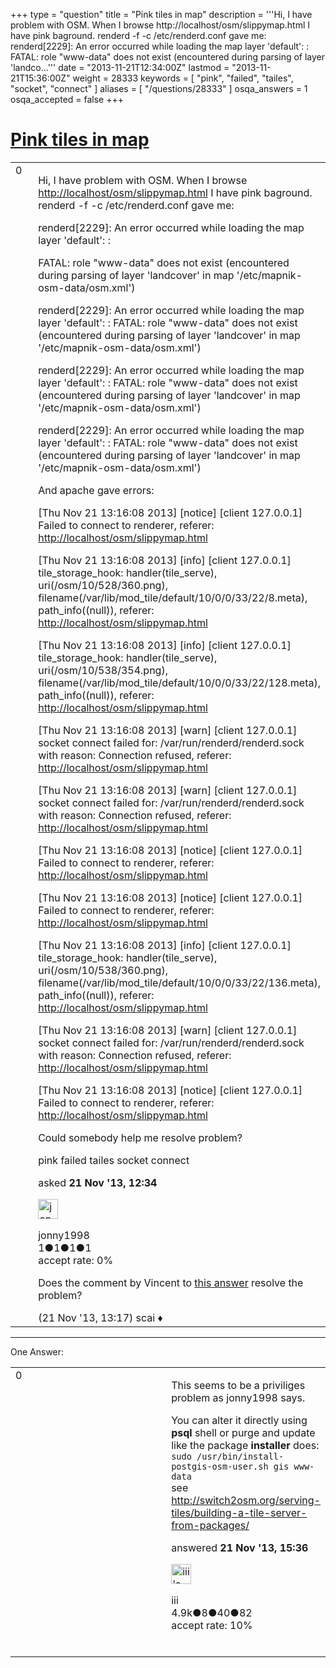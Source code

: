 +++
type = "question"
title = "Pink tiles in map"
description = '''Hi, I have problem with OSM. When I browse http://localhost/osm/slippymap.html I have pink baground.   renderd -f -c /etc/renderd.conf gave me: renderd[2229]: An error occurred while loading the map layer &#x27;default&#x27;: : FATAL: role &quot;www-data&quot; does not exist (encountered during parsing of layer &#x27;landco...'''
date = "2013-11-21T12:34:00Z"
lastmod = "2013-11-21T15:36:00Z"
weight = 28333
keywords = [ "pink", "failed", "tailes", "socket", "connect" ]
aliases = [ "/questions/28333" ]
osqa_answers = 1
osqa_accepted = false
+++

<div class="headNormal">

# [Pink tiles in map](/questions/28333/pink-tiles-in-map)

</div>

<div id="main-body">

<div id="askform">

<table id="question-table" style="width:100%;">
<colgroup>
<col style="width: 50%" />
<col style="width: 50%" />
</colgroup>
<tbody>
<tr>
<td style="width: 30px; vertical-align: top"><div class="vote-buttons">
<span id="post-28333-upvote" class="ajax-command post-vote up" rel="nofollow" title="I like this post (click again to cancel)"> </span>
<div id="post-28333-score" class="post-score" title="current number of votes">
0
</div>
<span id="post-28333-downvote" class="ajax-command post-vote down" rel="nofollow" title="I dont like this post (click again to cancel)"> </span> <span id="favorite-mark" class="ajax-command favorite-mark" rel="nofollow" title="mark/unmark this question as favorite (click again to cancel)"> </span>
<div id="favorite-count" class="favorite-count">
&#10;</div>
</div></td>
<td><div id="item-right">
<div class="question-body">
<p>Hi, I have problem with OSM. When I browse <a href="http://localhost/osm/slippymap.html">http://localhost/osm/slippymap.html</a> I have pink baground. renderd -f -c /etc/renderd.conf gave me:</p>
<p>renderd[2229]: An error occurred while loading the map layer 'default': :</p>
<p>FATAL: role "www-data" does not exist (encountered during parsing of layer 'landcover' in map '/etc/mapnik-osm-data/osm.xml')</p>
<p>renderd[2229]: An error occurred while loading the map layer 'default': : FATAL: role "www-data" does not exist (encountered during parsing of layer 'landcover' in map '/etc/mapnik-osm-data/osm.xml')</p>
<p>renderd[2229]: An error occurred while loading the map layer 'default': : FATAL: role "www-data" does not exist (encountered during parsing of layer 'landcover' in map '/etc/mapnik-osm-data/osm.xml')</p>
<p>renderd[2229]: An error occurred while loading the map layer 'default': : FATAL: role "www-data" does not exist (encountered during parsing of layer 'landcover' in map '/etc/mapnik-osm-data/osm.xml')</p>
<p>And apache gave errors:</p>
<p>[Thu Nov 21 13:16:08 2013] [notice] [client 127.0.0.1] Failed to connect to renderer, referer: <a href="http://localhost/osm/slippymap.html">http://localhost/osm/slippymap.html</a></p>
<p>[Thu Nov 21 13:16:08 2013] [info] [client 127.0.0.1] tile_storage_hook: handler(tile_serve), uri(/osm/10/528/360.png), filename(/var/lib/mod_tile/default/10/0/0/33/22/8.meta), path_info((null)), referer: <a href="http://localhost/osm/slippymap.html">http://localhost/osm/slippymap.html</a></p>
<p>[Thu Nov 21 13:16:08 2013] [info] [client 127.0.0.1] tile_storage_hook: handler(tile_serve), uri(/osm/10/538/354.png), filename(/var/lib/mod_tile/default/10/0/0/33/22/128.meta), path_info((null)), referer: <a href="http://localhost/osm/slippymap.html">http://localhost/osm/slippymap.html</a></p>
<p>[Thu Nov 21 13:16:08 2013] [warn] [client 127.0.0.1] socket connect failed for: /var/run/renderd/renderd.sock with reason: Connection refused, referer: <a href="http://localhost/osm/slippymap.html">http://localhost/osm/slippymap.html</a></p>
<p>[Thu Nov 21 13:16:08 2013] [warn] [client 127.0.0.1] socket connect failed for: /var/run/renderd/renderd.sock with reason: Connection refused, referer: <a href="http://localhost/osm/slippymap.html">http://localhost/osm/slippymap.html</a></p>
<p>[Thu Nov 21 13:16:08 2013] [notice] [client 127.0.0.1] Failed to connect to renderer, referer: <a href="http://localhost/osm/slippymap.html">http://localhost/osm/slippymap.html</a></p>
<p>[Thu Nov 21 13:16:08 2013] [notice] [client 127.0.0.1] Failed to connect to renderer, referer: <a href="http://localhost/osm/slippymap.html">http://localhost/osm/slippymap.html</a></p>
<p>[Thu Nov 21 13:16:08 2013] [info] [client 127.0.0.1] tile_storage_hook: handler(tile_serve), uri(/osm/10/538/360.png), filename(/var/lib/mod_tile/default/10/0/0/33/22/136.meta), path_info((null)), referer: <a href="http://localhost/osm/slippymap.html">http://localhost/osm/slippymap.html</a></p>
<p>[Thu Nov 21 13:16:08 2013] [warn] [client 127.0.0.1] socket connect failed for: /var/run/renderd/renderd.sock with reason: Connection refused, referer: <a href="http://localhost/osm/slippymap.html">http://localhost/osm/slippymap.html</a></p>
<p>[Thu Nov 21 13:16:08 2013] [notice] [client 127.0.0.1] Failed to connect to renderer, referer: <a href="http://localhost/osm/slippymap.html">http://localhost/osm/slippymap.html</a></p>
<p>Could somebody help me resolve problem?</p>
</div>
<div id="question-tags" class="tags-container tags">
<span class="post-tag tag-link-pink" rel="tag" title="see questions tagged &#39;pink&#39;">pink</span> <span class="post-tag tag-link-failed" rel="tag" title="see questions tagged &#39;failed&#39;">failed</span> <span class="post-tag tag-link-tailes" rel="tag" title="see questions tagged &#39;tailes&#39;">tailes</span> <span class="post-tag tag-link-socket" rel="tag" title="see questions tagged &#39;socket&#39;">socket</span> <span class="post-tag tag-link-connect" rel="tag" title="see questions tagged &#39;connect&#39;">connect</span>
</div>
<div id="question-controls" class="post-controls">
&#10;</div>
<div class="post-update-info-container">
<div class="post-update-info post-update-info-user">
<p>asked <strong>21 Nov '13, 12:34</strong></p>
<img src="https://secure.gravatar.com/avatar/477f3eed98cb4e1746b79f26c0f1aff9?s=32&amp;d=identicon&amp;r=g" class="gravatar" width="32" height="32" alt="jonny1998&#39;s gravatar image" />
<p><span>jonny1998</span><br />
<span class="score" title="1 reputation points">1</span><span title="1 badges"><span class="badge1">●</span><span class="badgecount">1</span></span><span title="1 badges"><span class="silver">●</span><span class="badgecount">1</span></span><span title="1 badges"><span class="bronze">●</span><span class="badgecount">1</span></span><br />
<span class="accept_rate" title="Rate of the user&#39;s accepted answers">accept rate:</span> <span title="jonny1998 has no accepted answers">0%</span></p>
</div>
</div>
<div id="comments-container-28333" class="comments-container">
<span id="28336"></span>
<div id="comment-28336" class="comment">
<div id="post-28336-score" class="comment-score">
&#10;</div>
<div class="comment-text">
<p>Does the comment by Vincent to <a href="/questions/19525/error-when-try-to-use-nominatim-pgsql-role-www-data-is-not-permitted-to-log-in">this answer</a> resolve the problem?</p>
</div>
<div id="comment-28336-info" class="comment-info">
<span class="comment-age">(21 Nov '13, 13:17)</span> <span class="comment-user userinfo">scai ♦</span>
</div>
</div>
</div>
<div id="comment-tools-28333" class="comment-tools">
&#10;</div>
<div class="clear">
&#10;</div>
<div id="comment-28333-form-container" class="comment-form-container">
&#10;</div>
<div class="clear">
&#10;</div>
</div></td>
</tr>
</tbody>
</table>

------------------------------------------------------------------------

<div class="tabBar">

<span id="sort-top"></span>

<div class="headQuestions">

One Answer:

</div>

</div>

<span id="28338"></span>

<div id="answer-container-28338" class="answer">

<table style="width:100%;">
<colgroup>
<col style="width: 50%" />
<col style="width: 50%" />
</colgroup>
<tbody>
<tr>
<td style="width: 30px; vertical-align: top"><div class="vote-buttons">
<span id="post-28338-upvote" class="ajax-command post-vote up" rel="nofollow" title="I like this post (click again to cancel)"> </span>
<div id="post-28338-score" class="post-score" title="current number of votes">
0
</div>
<span id="post-28338-downvote" class="ajax-command post-vote down" rel="nofollow" title="I dont like this post (click again to cancel)"> </span>
</div></td>
<td><div class="item-right">
<div class="answer-body">
<p>This seems to be a priviliges problem as jonny1998 says.</p>
<p>You can alter it directly using <strong>psql</strong> shell or purge and update like the package <strong>installer</strong> does:<br />
<code>sudo /usr/bin/install-postgis-osm-user.sh gis www-data</code><br />
see <a href="http://switch2osm.org/serving-tiles/building-a-tile-server-from-packages/">http://switch2osm.org/serving-tiles/building-a-tile-server-from-packages/</a></p>
</div>
<div class="answer-controls post-controls">
&#10;</div>
<div class="post-update-info-container">
<div class="post-update-info post-update-info-user">
<p>answered <strong>21 Nov '13, 15:36</strong></p>
<img src="https://secure.gravatar.com/avatar/49a7d0e0408e9cf2f698faac0f4d837a?s=32&amp;d=identicon&amp;r=g" class="gravatar" width="32" height="32" alt="iii&#39;s gravatar image" />
<p><span>iii</span><br />
<span class="score" title="4892 reputation points"><span>4.9k</span></span><span title="8 badges"><span class="badge1">●</span><span class="badgecount">8</span></span><span title="40 badges"><span class="silver">●</span><span class="badgecount">40</span></span><span title="82 badges"><span class="bronze">●</span><span class="badgecount">82</span></span><br />
<span class="accept_rate" title="Rate of the user&#39;s accepted answers">accept rate:</span> <span title="iii has 16 accepted answers">10%</span> </br></br></p>
</div>
</div>
<div id="comments-container-28338" class="comments-container">
&#10;</div>
<div id="comment-tools-28338" class="comment-tools">
&#10;</div>
<div class="clear">
&#10;</div>
<div id="comment-28338-form-container" class="comment-form-container">
&#10;</div>
<div class="clear">
&#10;</div>
</div></td>
</tr>
</tbody>
</table>

</div>

<div class="paginator-container-left">

</div>

</div>

</div>

